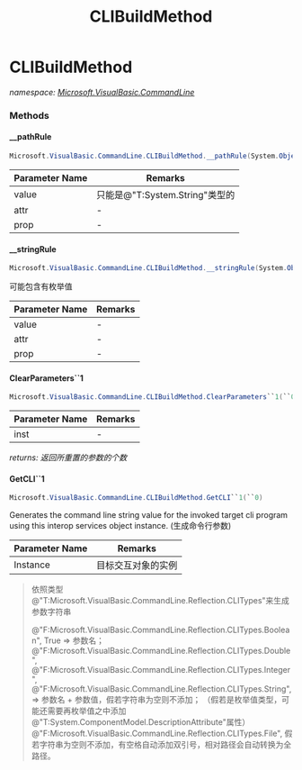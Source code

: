 ﻿---
title: CLIBuildMethod
---

# CLIBuildMethod
_namespace: [Microsoft.VisualBasic.CommandLine](N-Microsoft.VisualBasic.CommandLine.html)_



### Methods

#### __pathRule
```csharp
Microsoft.VisualBasic.CommandLine.CLIBuildMethod.__pathRule(System.Object,Microsoft.VisualBasic.CommandLine.Reflection.Optional,System.Reflection.PropertyInfo)
```


|Parameter Name|Remarks|
|--------------|-------|
|value|只能是@"T:System.String"类型的|
|attr|-|
|prop|-|


#### __stringRule
```csharp
Microsoft.VisualBasic.CommandLine.CLIBuildMethod.__stringRule(System.Object,Microsoft.VisualBasic.CommandLine.Reflection.Optional,System.Reflection.PropertyInfo)
```
可能包含有枚举值

|Parameter Name|Remarks|
|--------------|-------|
|value|-|
|attr|-|
|prop|-|


#### ClearParameters``1
```csharp
Microsoft.VisualBasic.CommandLine.CLIBuildMethod.ClearParameters``1(``0)
```


|Parameter Name|Remarks|
|--------------|-------|
|inst|-|

_returns: 返回所重置的参数的个数_

#### GetCLI``1
```csharp
Microsoft.VisualBasic.CommandLine.CLIBuildMethod.GetCLI``1(``0)
```
Generates the command line string value for the invoked target cli program using this interop services object instance.
 (生成命令行参数)

|Parameter Name|Remarks|
|--------------|-------|
|Instance|目标交互对象的实例|

> 
>  依照类型@"T:Microsoft.VisualBasic.CommandLine.Reflection.CLITypes"来生成参数字符串
>  
>  @"F:Microsoft.VisualBasic.CommandLine.Reflection.CLITypes.Boolean", True => 参数名；
>  @"F:Microsoft.VisualBasic.CommandLine.Reflection.CLITypes.Double", @"F:Microsoft.VisualBasic.CommandLine.Reflection.CLITypes.Integer", @"F:Microsoft.VisualBasic.CommandLine.Reflection.CLITypes.String", => 参数名 + 参数值，假若字符串为空则不添加；
>  （假若是枚举值类型，可能还需要再枚举值之中添加@"T:System.ComponentModel.DescriptionAttribute"属性）
>  @"F:Microsoft.VisualBasic.CommandLine.Reflection.CLITypes.File", 假若字符串为空则不添加，有空格自动添加双引号，相对路径会自动转换为全路径。
>  




